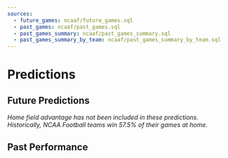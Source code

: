 ```yaml
---
sources:
  - future_games: ncaaf/future_games.sql
  - past_games: ncaaf/past_games.sql
  - past_games_summary: ncaaf/past_games_summary.sql
  - past_games_summary_by_team: ncaaf/past_games_summary_by_team.sql
---
```


# Predictions

## Future Predictions

_Home field advantage has not been included in these predictions. Historically, NCAA Football teams win 57.5% of their games at home._

<DataTable
    data={future_games}
    title='Predictions'
    rows=25
    rowShading="true" 
    rowLine="false"
    search="true">
    <Column id="visitor"/>
    <Column id="home"/>
    <Column id="home_win_pct2"/>
    <Column id="odds" align="right"/>
    <Column id="implied_line_num1" align="right"/>
</DataTable>

## Past Performance

<BigValue 
    data={past_games_summary} 
    value='total_games_played' 
/> 

<BigValue 
    data={past_games_summary} 
    value='correct_predictions' 
/> 

<BigValue 
    data={past_games_summary} 
    value='accuracy_pct1' 
/> 

<DataTable
    data={past_games_summary_by_team}
    title='Prediction Accuracy by Team'
    rows=30
/>
